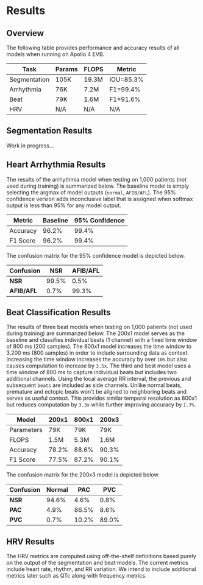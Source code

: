 # Results

## Overview

The following table provides performance and accuracy results of all models when running on Apollo 4 EVB.

| Task           | Params   | FLOPS   | Metric      |
| -------------- | -------- | ------- | ----------- |
| Segmentation   | 105K     | 19.3M   | IOU=85.3%   |
| Arrhythmia     | 76K      | 7.2M    | F1=99.4%    |
| Beat           | 79K      | 1.6M    | F1=91.6%    |
| HRV            | N/A      | N/A     | N/A         |

## Segmentation Results

Work in progress...

## Heart Arrhythmia Results

The results of the arrhythmia model when testing on 1,000 patients (not used during training) is summarized below. The baseline model is simply selecting the argmax of model outputs (`normal`, `AFIB/AFL`). The 95% confidence version adds inconclusive label that is assigned when softmax output is less than 95% for any model output.

| Metric   | Baseline | 95% Confidence |
| -------- | -------- | -------------- |
| Accuracy | 96.2%   | 99.4%           |
| F1 Score | 96.2%   | 99.4%           |

The confusion matrix for the 95% confidence model is depicted below.

| Confusion    | NSR      | AFIB/AFL |
| ------------ | -------- | -------- |
| __NSR__      | 99.5%    |  0.5%    |
| __AFIB/AFL__ |  0.7%    | 99.3%    |

## Beat Classification Results

The results of three beat models when testing on 1,000 patients (not used during training) are summarized below. The 200x1 model serves as the baseline and classifies individual beats (1 channel) with a fixed time window of 800 ms (200 samples). The 800x1 model increases the time window to 3,200 ms (800 samples) in order to include surrounding data as context. Increasing the time window increases the accuracy by over `10%` but also causes computation to increase by `3.5x`. The third and best model uses a time window of 800 ms to capture individual beats but includes two additional channels. Using the local average RR interval, the previous and subsequent `beats` are included as side channels. Unlike normal beats, premature and ectopic beats won't be aligned to neighboring beats and serves as useful context. This provides similar temporal resolution as 800x1 but reduces computation by `3.3x` while further improving accuracy by `1.7%`.

| Model      | 200x1  | 800x1  | 200x3  |
| ---------- | ------ | ------ | ------ |
| Parameters | 79K    | 79K    | 79K    |
| FLOPS      | 1.5M   | 5.3M   | 1.6M   |
| Accuracy   | 78.2%  | 88.6%  | 90.3%  |
| F1 Score   | 77.5%  | 87.2%  | 90.1%  |

The confusion matrix for the 200x3 model is depicted below.

| Confusion | Normal | PAC   | PVC   |
| --------- | ------ | ----- | ----- |
| __NSR__   | 94.6%  |  4.6% |  0.8% |
| __PAC__   |  4.9%  | 86.5% |  8.6% |
| __PVC__   |  0.7%  | 10.2% | 89.0% |

## HRV Results

The HRV metrics are computed using off-the-shelf definitions based purely on the output of the segmentation and beat models. The current metrics include heart rate, rhythm, and RR variation. We intend to include additional metrics later such as QTc along with frequency metrics.
